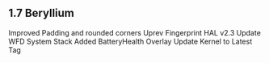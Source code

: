 ## 1.7 Beryllium

Improved Padding and rounded corners
Uprev Fingerprint HAL v2.3
Update WFD System Stack
Added BatteryHealth Overlay
Update Kernel to Latest Tag
